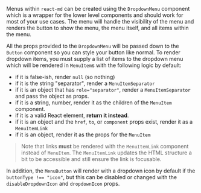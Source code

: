 Menus within `react-md` can be created using the `DropdownMenu` component which
is a wrapper for the lower level components and should work for most of your use
cases. The menu will handle the visibility of the menu and renders the button to
show the menu, the menu itself, and all items within the menu.

All the props provided to the `DropdownMenu` will be passed down to the `Button`
component so you can style your button like normal. To render dropdown items,
you must supply a list of items to the dropdown menu which will be rendered in
`MenuItem`s with the following logic by default:

- if it is false-ish, render `null` (so nothing)
- if it is the string "separator", render a `MenuItemSeparator`
- if it is an object that has `role="separator"`, render a `MenuItemSeparator`
  and pass the object as props.
- if it is a string, number, render it as the children of the `MenuItem`
  component.
- if it is a valid React element, **return it instead**.
- if it is an object and the `href`, `to`, or `component` props exist, render it
  as a `MenuItemLink`
- if it is an object, render it as the props for the `MenuItem`

> Note that links **must** be rendered with the `MenuItemLink` component instead
> of `MenuItem`. The `MenuItemLink` updates the HTML structure a bit to be
> accessible and still ensure the link is focusable.

In addition, the `MenuButton` will render with a dropdown icon by default if the
`buttonType !== "icon"`, but this can be disabled or changed with the
`disableDropdownIcon` and `dropdownIcon` props.
